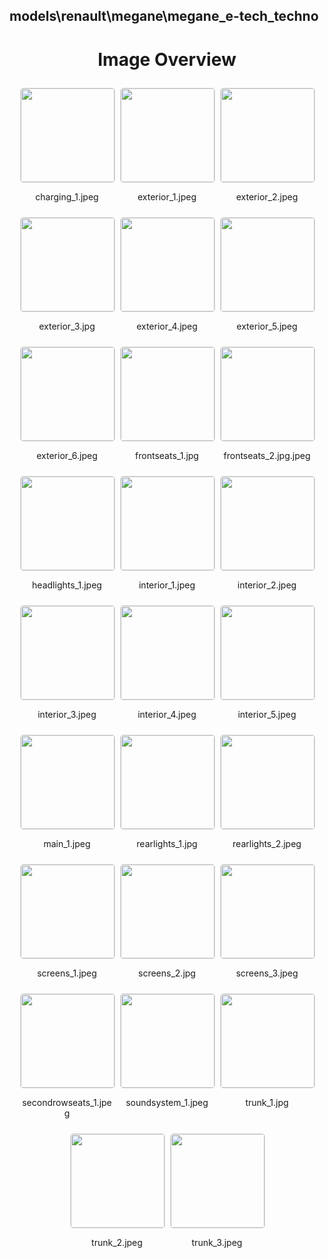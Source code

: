 ## models\renault\megane\megane_e-tech_techno


<style>
    .image-gallery {
        display: flex;
        flex-wrap: wrap;
        gap: 10px;
        justify-content: center;
        padding: 10px;
    }
    .image-gallery img {
        width: 150px;
        height: auto;
        border: 1px solid #ddd;
        border-radius: 5px;
    }
    .image-gallery div {
        flex: 1 1 calc(33.333% - 20px); /* Three images per row on large screens */
        max-width: 150px;
        text-align: center;
    }
    @media (max-width: 768px) {
        .image-gallery div {
            flex: 1 1 calc(50% - 20px); /* Two images per row on medium screens */
        }
    }
    @media (max-width: 480px) {
        .image-gallery div {
            flex: 1 1 100%; /* One image per row on small screens */
        }
    }
</style>
<h1 style ="text-align: center;"> Image Overview </h1> <div class="image-gallery">
<div>
<img src="https://media.evkx.net/multimedia/models/renault/megane/megane_e-tech_techno/charging_1_st.jpeg">
<p>charging_1.jpeg</p>
</div>
<div>
<img src="https://media.evkx.net/multimedia/models/renault/megane/megane_e-tech_techno/exterior_1_st.jpeg">
<p>exterior_1.jpeg</p>
</div>
<div>
<img src="https://media.evkx.net/multimedia/models/renault/megane/megane_e-tech_techno/exterior_2_st.jpeg">
<p>exterior_2.jpeg</p>
</div>
<div>
<img src="https://media.evkx.net/multimedia/models/renault/megane/megane_e-tech_techno/exterior_3_st.jpg">
<p>exterior_3.jpg</p>
</div>
<div>
<img src="https://media.evkx.net/multimedia/models/renault/megane/megane_e-tech_techno/exterior_4_st.jpeg">
<p>exterior_4.jpeg</p>
</div>
<div>
<img src="https://media.evkx.net/multimedia/models/renault/megane/megane_e-tech_techno/exterior_5_st.jpeg">
<p>exterior_5.jpeg</p>
</div>
<div>
<img src="https://media.evkx.net/multimedia/models/renault/megane/megane_e-tech_techno/exterior_6_st.jpeg">
<p>exterior_6.jpeg</p>
</div>
<div>
<img src="https://media.evkx.net/multimedia/models/renault/megane/megane_e-tech_techno/frontseats_1_st.jpg">
<p>frontseats_1.jpg</p>
</div>
<div>
<img src="https://media.evkx.net/multimedia/models/renault/megane/megane_e-tech_techno/frontseats_2.jpg_st.jpeg">
<p>frontseats_2.jpg.jpeg</p>
</div>
<div>
<img src="https://media.evkx.net/multimedia/models/renault/megane/megane_e-tech_techno/headlights_1_st.jpeg">
<p>headlights_1.jpeg</p>
</div>
<div>
<img src="https://media.evkx.net/multimedia/models/renault/megane/megane_e-tech_techno/interior_1_st.jpeg">
<p>interior_1.jpeg</p>
</div>
<div>
<img src="https://media.evkx.net/multimedia/models/renault/megane/megane_e-tech_techno/interior_2_st.jpeg">
<p>interior_2.jpeg</p>
</div>
<div>
<img src="https://media.evkx.net/multimedia/models/renault/megane/megane_e-tech_techno/interior_3_st.jpeg">
<p>interior_3.jpeg</p>
</div>
<div>
<img src="https://media.evkx.net/multimedia/models/renault/megane/megane_e-tech_techno/interior_4_st.jpeg">
<p>interior_4.jpeg</p>
</div>
<div>
<img src="https://media.evkx.net/multimedia/models/renault/megane/megane_e-tech_techno/interior_5_st.jpeg">
<p>interior_5.jpeg</p>
</div>
<div>
<img src="https://media.evkx.net/multimedia/models/renault/megane/megane_e-tech_techno/main_1_st.jpeg">
<p>main_1.jpeg</p>
</div>
<div>
<img src="https://media.evkx.net/multimedia/models/renault/megane/megane_e-tech_techno/rearlights_1_st.jpg">
<p>rearlights_1.jpg</p>
</div>
<div>
<img src="https://media.evkx.net/multimedia/models/renault/megane/megane_e-tech_techno/rearlights_2_st.jpeg">
<p>rearlights_2.jpeg</p>
</div>
<div>
<img src="https://media.evkx.net/multimedia/models/renault/megane/megane_e-tech_techno/screens_1_st.jpeg">
<p>screens_1.jpeg</p>
</div>
<div>
<img src="https://media.evkx.net/multimedia/models/renault/megane/megane_e-tech_techno/screens_2_st.jpg">
<p>screens_2.jpg</p>
</div>
<div>
<img src="https://media.evkx.net/multimedia/models/renault/megane/megane_e-tech_techno/screens_3_st.jpeg">
<p>screens_3.jpeg</p>
</div>
<div>
<img src="https://media.evkx.net/multimedia/models/renault/megane/megane_e-tech_techno/secondrowseats_1_st.jpeg">
<p>secondrowseats_1.jpeg</p>
</div>
<div>
<img src="https://media.evkx.net/multimedia/models/renault/megane/megane_e-tech_techno/soundsystem_1_st.jpeg">
<p>soundsystem_1.jpeg</p>
</div>
<div>
<img src="https://media.evkx.net/multimedia/models/renault/megane/megane_e-tech_techno/trunk_1_st.jpg">
<p>trunk_1.jpg</p>
</div>
<div>
<img src="https://media.evkx.net/multimedia/models/renault/megane/megane_e-tech_techno/trunk_2_st.jpeg">
<p>trunk_2.jpeg</p>
</div>
<div>
<img src="https://media.evkx.net/multimedia/models/renault/megane/megane_e-tech_techno/trunk_3_st.jpeg">
<p>trunk_3.jpeg</p>
</div>
</div>
